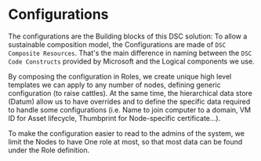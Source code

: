 # Configurations

The configurations are the Building blocks of this DSC solution: To allow a sustainable composition model, the Configurations are made of `DSC Composite Resources`. That's the main difference in naming between the `DSC Code Constructs` provided by Microsoft and the Logical components we use.

By composing the configuration in Roles, we create unique high level templates we can apply to any number of nodes, defining generic configuration (to raise cattles).
At the same time, the hierarchical data store (Datum) allow us to have overrides and to define the specific data required to handle some configurations (i.e. Name to join computer to a domain, VM ID for Asset lifecycle, Thumbprint for Node-specific certificate...).

To make the configuration easier to read to the admins of the system, we limit the Nodes to have One role at most, so that most data can be found under the Role definition.
